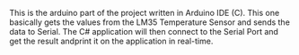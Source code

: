 This is the arduino part of the project written in Arduino IDE (C).
This one basically gets the values from the LM35 Temperature Sensor and sends the data to Serial.
The C# application will then connect to the Serial Port and get the result andprint it on the application in real-time.
